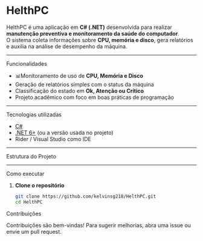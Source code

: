 #  HelthPC

HelthPC é uma aplicação em **C# (.NET)** desenvolvida para realizar **manutenção preventiva e monitoramento da saúde do computador**.  
O sistema coleta informações sobre **CPU, memória e disco**, gera relatórios e auxilia na análise de desempenho da máquina.

---

 Funcionalidades

- 📊Monitoramento de uso de **CPU, Memória e Disco**  
-  Geração de relatórios simples com o status da máquina  
-  Classificação do estado em **Ok, Atenção ou Crítico**  
-  Projeto acadêmico com foco em boas práticas de programação

---

 Tecnologias utilizadas

- [C#](https://learn.microsoft.com/dotnet/csharp/)  
- [.NET 6+](https://dotnet.microsoft.com/) (ou a versão usada no projeto)  
- Rider / Visual Studio como IDE  

---

 Estrutura do Projeto



---

  Como executar

1. **Clone o repositório**
   ```bash
   git clone https://github.com/kelvinsg218/HelthPC.git
   cd HelthPC

 Contribuições

Contribuições são bem-vindas!
Para sugerir melhorias, abra uma issue ou envie um pull request.
